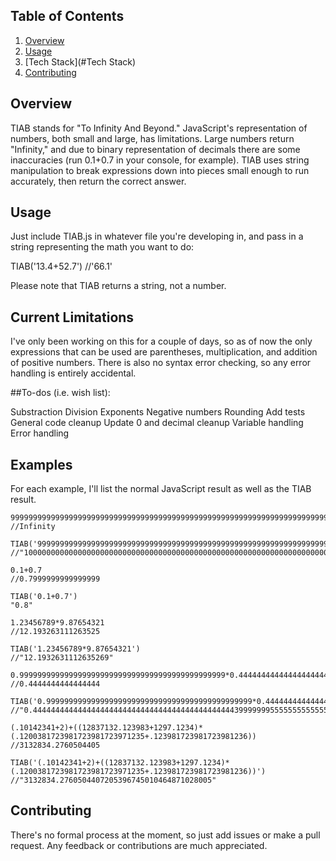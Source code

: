
## Table of Contents

1. [Overview](#Overview)
2. [Usage](#Usage)
3. [Tech Stack](#Tech Stack)
4. [Contributing](#Contributing)

## Overview

TIAB stands for "To Infinity And Beyond."  JavaScript's representation of numbers, both small and large, has limitations.  Large numbers return "Infinity," and due to binary representation of decimals there are some inaccuracies (run 0.1+0.7 in your console, for example).  TIAB uses string manipulation to break expressions down into pieces small enough to run accurately, then return the correct answer.

## Usage

Just include TIAB.js in whatever file you're developing in, and pass in a string representing the math you want to do:

TIAB('13.4+52.7') //'66.1'

Please note that TIAB returns a string, not a number.

## Current Limitations

I've only been working on this for a couple of days, so as of now the only expressions that can be used are parentheses, multiplication, and addition of positive numbers.  There is also no syntax error checking, so any error handling is entirely accidental.

##To-dos (i.e. wish list):

Substraction
Division
Exponents
Negative numbers
Rounding
Add tests
General code cleanup
Update 0 and decimal cleanup
Variable handling
Error handling

## Examples

For each example, I'll list the normal JavaScript result as well as the TIAB result.

	99999999999999999999999999999999999999999999999999999999999999999999999999999999999999999999999999999999999999999999999999999999999999999999999999999999999999999999999999999999999999999999999999999999999999999999999999999999999999999999999999999999999999999999999999999999999999999999999999999999999999999999999999999999+1
	//Infinity

	TIAB('99999999999999999999999999999999999999999999999999999999999999999999999999999999999999999999999999999999999999999999999999999999999999999999999999999999999999999999999999999999999999999999999999999999999999999999999999999999999999999999999999999999999999999999999999999999999999999999999999999999999999999999999999999999+1')
	//"100000000000000000000000000000000000000000000000000000000000000000000000000000000000000000000000000000000000000000000000000000000000000000000000000000000000000000000000000000000000000000000000000000000000000000000000000000000000000000000000000000000000000000000000000000000000000000000000000000000000000000000000000000000"

	0.1+0.7
	//0.7999999999999999

	TIAB('0.1+0.7')
	"0.8"

	1.23456789*9.87654321
	//12.193263111263525

	TIAB('1.23456789*9.87654321')
	//"12.1932631112635269"

	0.9999999999999999999999999999999999999999999999*0.44444444444444444444444444444444444444444444444444444
	//0.4444444444444444

	TIAB('0.9999999999999999999999999999999999999999999999*0.44444444444444444444444444444444444444444444444444444')
	//"0.444444444444444444444444444444444444444444444399999995555555555555555555555555555555555555555555556"

	(.10142341+2)+((12837132.123983+1297.1234)*(.1200381723981723981723971235+.123981723981723981236))
	//3132834.2760504405
	
	TIAB('(.10142341+2)+((12837132.123983+1297.1234)*(.1200381723981723981723971235+.123981723981723981236))')
	//"3132834.2760504407205396745010464871028005"

## Contributing

There's no formal process at the moment, so just add issues or make a pull request.  Any feedback or contributions are much appreciated.  
